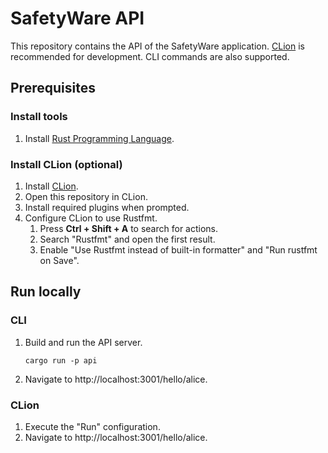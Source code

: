 # SafetyWare API

This repository contains the API of the SafetyWare application. [CLion](https://www.jetbrains.com/clion/) is
recommended for development. CLI commands are also supported.

## Prerequisites

### Install tools

1. Install [Rust Programming Language](https://www.rust-lang.org/).

### Install CLion (optional)

1. Install [CLion](https://www.jetbrains.com/clion/).
2. Open this repository in CLion.
3. Install required plugins when prompted.
4. Configure CLion to use Rustfmt.
    1. Press **Ctrl + Shift + A** to search for actions.
    2. Search "Rustfmt" and open the first result.
    3. Enable "Use Rustfmt instead of built-in formatter" and "Run rustfmt on Save".

## Run locally

### CLI

1. Build and run the API server.
   ```
   cargo run -p api
   ```
2. Navigate to http://localhost:3001/hello/alice.

### CLion

1. Execute the "Run" configuration.
2. Navigate to http://localhost:3001/hello/alice.
